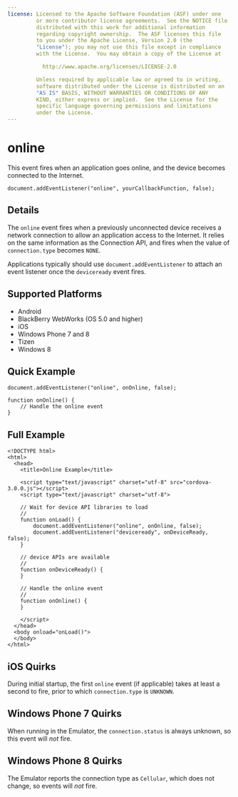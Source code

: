 ```yaml
---
license: Licensed to the Apache Software Foundation (ASF) under one
         or more contributor license agreements.  See the NOTICE file
         distributed with this work for additional information
         regarding copyright ownership.  The ASF licenses this file
         to you under the Apache License, Version 2.0 (the
         "License"); you may not use this file except in compliance
         with the License.  You may obtain a copy of the License at

           http://www.apache.org/licenses/LICENSE-2.0

         Unless required by applicable law or agreed to in writing,
         software distributed under the License is distributed on an
         "AS IS" BASIS, WITHOUT WARRANTIES OR CONDITIONS OF ANY
         KIND, either express or implied.  See the License for the
         specific language governing permissions and limitations
         under the License.
---
```


online
===========

This event fires when an application goes online, and the device
becomes connected to the Internet.

    document.addEventListener("online", yourCallbackFunction, false);

Details
-------

The `online` event fires when a previously unconnected device receives
a network connection to allow an application access to the Internet.
It relies on the same information as the Connection API, and fires
when the value of `connection.type` becomes `NONE`.

Applications typically should use `document.addEventListener` to
attach an event listener once the `deviceready` event fires.

Supported Platforms
-------------------

- Android
- BlackBerry WebWorks (OS 5.0 and higher)
- iOS
- Windows Phone 7 and 8
- Tizen
- Windows 8

Quick Example
-------------

    document.addEventListener("online", onOnline, false);

    function onOnline() {
        // Handle the online event
    }

Full Example
------------

    <!DOCTYPE html>
    <html>
      <head>
        <title>Online Example</title>

        <script type="text/javascript" charset="utf-8" src="cordova-3.0.0.js"></script>
        <script type="text/javascript" charset="utf-8">

        // Wait for device API libraries to load
        //
        function onLoad() {
            document.addEventListener("online", onOnline, false);
            document.addEventListener("deviceready", onDeviceReady, false);
        }

        // device APIs are available
        //
        function onDeviceReady() {
        }

        // Handle the online event
        //
        function onOnline() {
        }

        </script>
      </head>
      <body onload="onLoad()">
      </body>
    </html>

iOS Quirks
--------------------------

During initial startup, the first `online` event (if applicable) takes
at least a second to fire, prior to which `connection.type` is
`UNKNOWN`.

Windows Phone 7 Quirks
--------------------------
When running in the Emulator, the `connection.status` is always unknown, so this event will _not_ fire.

Windows Phone 8 Quirks
--------------------------
The Emulator reports the connection type as `Cellular`, which does not change, so events will _not_ fire.

